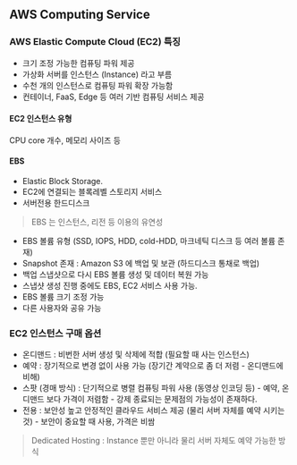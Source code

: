## AWS Computing Service 
### AWS Elastic Compute Cloud (EC2) 특징
- 크기 조정 가능한 컴퓨팅 파워 제공
- 가상화 서버를 인스턴스 (Instance) 라고 부름
- 수천 개의 인스턴스로 컴퓨팅 파워 확장 가능함
- 컨테이너, FaaS, Edge 등 여러 기반 컴퓨팅 서비스 제공

#### EC2 인스턴스 유형
CPU core 개수, 메모리 사이즈 등

#### EBS
- Elastic Block Storage.
- EC2에 연결되는 블록레벨 스토리지 서비스
- 서버전용 한드디스크
> EBS 는 인스턴스, 리전 등 이용의 유연성 
- EBS 볼륨 유형 (SSD, IOPS, HDD, cold-HDD, 마크네틱 디스크 등 여러 볼륨 존재)
- Snapshot 존재 : Amazon S3 에 백업 및 보관 (하드디스크 통채로 백업)
- 백업 스냅샷으로 다시 EBS 볼륨 생성 및 데이터 복원 가능
- 스냅샷 생성 진행 중에도 EBS, EC2 서비스 사용 가능.
- EBS 볼륨 크기 조정 가능
- 다른 사용자와 공유 가능

### EC2 인스턴스 구매 옵션
- 온디맨드 : 비번한 서버 생성 및 삭제에 적합 (필요할 때 사는 인스턴스)
- 예약 : 장기적으로 변경 없이 사용 가능 (장기간 계약으로 좀 더 저렴 - 온디맨드에 비해)
- 스팟 (경매 방식) : 단기적으로 병렬 컴퓨팅 파워 사용 (동영상 인코딩 등) - 예약, 온디맨드 보다 가격이 저렴함 - 강제 종료되는 문제점의 가능성이 존재하다. 
- 전용 : 보안성 높고 안정적인 클라우드 서비스 제공 (물리 서버 자체를 예약 시키는 것) - 보안이 중요할 때 사용, 가격은 비쌈 
> Dedicated Hosting : Instance 뿐만 아니라 물리 서버 자체도 예약 가능한 방식
